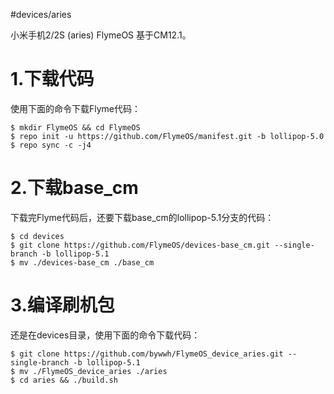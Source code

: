 #devices/aries

小米手机2/2S (aries) FlymeOS 基于CM12.1。

1.下载代码
===
使用下面的命令下载Flyme代码：    

    $ mkdir FlymeOS && cd FlymeOS       
    $ repo init -u https://github.com/FlymeOS/manifest.git -b lollipop-5.0      
    $ repo sync -c -j4      

2.下载base_cm
===
下载完Flyme代码后，还要下载base_cm的lollipop-5.1分支的代码：    

    $ cd devices                        
    $ git clone https://github.com/FlymeOS/devices-base_cm.git --single-branch -b lollipop-5.1                  
    $ mv ./devices-base_cm ./base_cm                

3.编译刷机包
===
还是在devices目录，使用下面的命令下载代码：   

    $ git clone https://github.com/bywwh/FlymeOS_device_aries.git --single-branch -b lollipop-5.1               
    $ mv ./FlymeOS_device_aries ./aries             
    $ cd aries && ./build.sh                        

